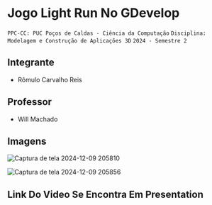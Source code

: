 # Jogo Light Run No GDevelop 

`PPC-CC: PUC Poços de Caldas - Ciência da Computação`
`Disciplina: Modelagem e Construção de Aplicações 3D`
`2024 - Semestre 2`

## Integrante

- Rômulo Carvalho Reis

## Professor

- Will Machado

## Imagens
![Captura de tela 2024-12-09 205810](https://github.com/user-attachments/assets/ed4cfd03-436a-49dd-8cca-dc211a2c964e)


![Captura de tela 2024-12-09 205856](https://github.com/user-attachments/assets/1cd3728c-1a93-4634-9ce6-f98aae0dd121)

## Link Do Video Se Encontra Em  Presentation

